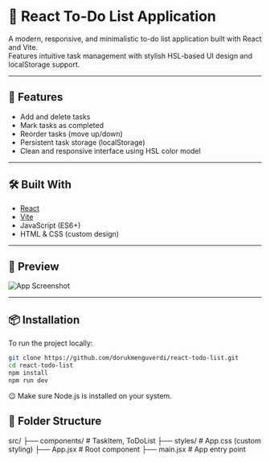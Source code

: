 # 📝 React To-Do List Application

A modern, responsive, and minimalistic to-do list application built with React and Vite.  
Features intuitive task management with stylish HSL-based UI design and localStorage support.

---

## 🚀 Features

- Add and delete tasks
- Mark tasks as completed
- Reorder tasks (move up/down)
- Persistent task storage (localStorage)
- Clean and responsive interface using HSL color model

---

## 🛠️ Built With

- [React](https://reactjs.org/)
- [Vite](https://vitejs.dev/)
- JavaScript (ES6+)
- HTML & CSS (custom design)

---

## 📸 Preview

![App Screenshot](general.png)

---

## 📦 Installation

To run the project locally:

```bash
git clone https://github.com/dorukmenguverdi/react-todo-list.git
cd react-todo-list
npm install
npm run dev
```
😉 Make sure Node.js is installed on your system.

## 📂 Folder Structure
src/
├── components/       # TaskItem, ToDoList
├── styles/           # App.css (custom styling)
├── App.jsx           # Root component
├── main.jsx          # App entry point
